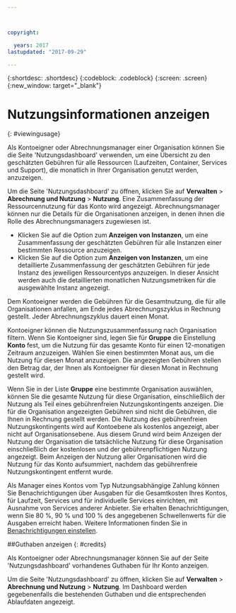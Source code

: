 ```yaml
---



copyright:

  years: 2017
lastupdated: "2017-09-29"

---
```


{:shortdesc: .shortdesc}
{:codeblock: .codeblock}
{:screen: .screen}
{:new_window: target="_blank"}

# Nutzungsinformationen anzeigen
{: #viewingusage}

Als Kontoeigner oder Abrechnungsmanager einer Organisation können Sie die Seite 'Nutzungsdashboard' verwenden, um eine Übersicht zu den geschätzten Gebühren für alle Ressourcen (Laufzeiten, Container, Services und Support), die monatlich in Ihrer Organisation genutzt werden, anzuzeigen. 

Um die Seite 'Nutzungsdashboard' zu öffnen, klicken Sie auf **Verwalten** &gt; **Abrechnung und Nutzung** &gt; **Nutzung**. Eine Zusammenfassung der Ressourcennutzung für das Konto wird angezeigt. Abrechnungsmanager können nur die Details für die Organisationen anzeigen, in denen ihnen die Rolle des Abrechnungsmanagers zugewiesen ist.

   * Klicken Sie auf die Option zum **Anzeigen von Instanzen**, um eine Zusammenfassung der geschätzten Gebühren für alle Instanzen einer bestimmten Ressource anzuzeigen. 
   * Klicken Sie auf die Option zum **Anzeigen von Instanzen**, um eine detaillierte Zusammenfassung der geschätzten Gebühren für jede Instanz des jeweiligen Ressourcentyps anzuzeigen. In dieser Ansicht werden auch die detaillierten monatlichen Nutzungsmetriken für die ausgewählte Instanz angezeigt. 

Dem Kontoeigner werden die Gebühren für die Gesamtnutzung, die für alle Organisationen anfallen, am Ende jedes Abrechnungszyklus in Rechnung gestellt. Jeder Abrechnungszyklus dauert einen Monat.

Kontoeigner können die Nutzungszusammenfassung nach Organisation filtern. Wenn Sie Kontoeigner sind, legen Sie für **Gruppe** die Einstellung **Konto** fest, um die Nutzung für das gesamte Konto für einen 12-monatigen Zeitraum anzuzeigen. Wählen Sie einen bestimmten Monat aus, um die Nutzung für diesen Monat anzuzeigen. Die angezeigten Gebühren stellen den Betrag dar, der Ihnen als Kontoeigner für diesen Monat in Rechnung gestellt wird.

Wenn Sie in der Liste **Gruppe** eine bestimmte Organisation auswählen, können Sie die gesamte Nutzung für diese Organisation, einschließlich der Nutzung als Teil eines gebührenfreien Nutzungskontingents anzeigen. Die für die Organisation angezeigten Gebühren sind nicht die Gebühren, die Ihnen in Rechnung gestellt werden. Die Nutzung des gebührenfreien Nutzungskontingents wird auf Kontoebene als kostenlos angezeigt, aber nicht auf Organisationsebene. Aus diesem Grund wird beim Anzeigen der Nutzung der Organisation die tatsächliche Nutzung für diese Organisation einschließlich der kostenlosen und der gebührenpflichtigen Nutzung angezeigt. Beim Anzeigen der Nutzung aller Organisationen wird die Nutzung für das Konto aufsummiert, nachdem das gebührenfreie Nutzungskontingent entfernt wurde.

Als Manager eines Kontos vom Typ Nutzungsabhängige Zahlung können Sie Benachrichtigungen über Ausgaben für die Gesamtkosten Ihres Kontos, für Laufzeit, Services und für individuelle Services einrichten, mit Ausnahme von Services anderer Anbieter. Sie erhalten Benachrichtigungen, wenn Sie 80 %, 90 % und 100 % des angegebenen Schwellenwerts für die Ausgaben erreicht haben. Weitere Informationen finden Sie in [Benachrichtigungen einstellen](/docs/admin/notifications.html#setting-notifications).

##Guthaben anzeigen
{: #credits}

Als Kontoeigner oder Abrechnungsmanager können Sie auf der Seite 'Nutzungsdashboard' vorhandenes Guthaben für Ihr Konto anzeigen.

Um die Seite 'Nutzungsdashboard' zu öffnen, klicken Sie auf **Verwalten** &gt; **Abrechnung und Nutzung** &gt; **Nutzung**. Im Dashboard werden gegebenenfalls die bestehenden Guthaben und die entsprechenden Ablaufdaten angezeigt.
